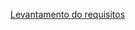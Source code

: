 [Levantamento do requisitos](https://docs.google.com/document/d/1h7FJIKpagbNJj6IwB3Mz3eaGaSRSTNXo-mUyYC62C2E/edit)
